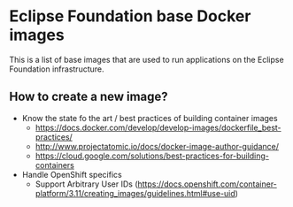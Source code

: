 # Eclipse Foundation base Docker images

This is a list of base images that are used to run applications on the Eclipse Foundation infrastructure.

## How to create a new image?

* Know the state fo the art / best practices of building container images
  * https://docs.docker.com/develop/develop-images/dockerfile_best-practices/
  * http://www.projectatomic.io/docs/docker-image-author-guidance/
  * https://cloud.google.com/solutions/best-practices-for-building-containers
* Handle OpenShift specifics
  * Support Arbitrary User IDs (https://docs.openshift.com/container-platform/3.11/creating_images/guidelines.html#use-uid)
